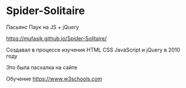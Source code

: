 # Spider-Solitaire
Пасьянс Паук на JS + jQuery

https://mufasik.github.io/Spider-Solitaire/

Создавал в процессе изучения HTML CSS JavaScript и jQuery в 2010 году

Это была пасхалка на сайте

Обучение https://www.w3schools.com
